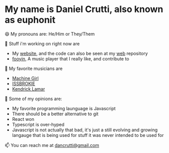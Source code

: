 # My name is Daniel Crutti, also known as euphonit
😄 My pronouns are: He/Him or They/Them

🔭 Stuff i'm working on right now are
- My [website](https://www.euphonit.uk), and the code can also be seen at my [web](https://github.com/Euphonit/web) repository
- [fooyin](https://fooyin.org), A music player that I really like, and contribute to

🎵 My favorite musicians are
- [Machine Girl](https://machin3gir1.com/)
- [ISSBROKIE](https://issbrokie.com/)
- [Kendrick Lamar](https://open.spotify.com/artist/2YZyLoL8N0Wb9xBt1NhZWg)

🙎 Some of my opinions are:
- My favorite programming launguage is Javascript
- There should be a better alternative to git
- React won
- Typescript is over-hyped
- Javascript is not actually that bad, it's just a still evolving and growing langauge that is being used for stuff it was never intended to be used for

📫 You can reach me at dancrutti@gmail.com
<!--
**Euphonit/Euphonit** is a ✨ _special_ ✨ repository because its `README.md` (this file) appears on your GitHub profile.

Here are some ideas to get you started:

- 🔭 I’m currently working on ...
- 🌱 I’m currently learning ...
- 👯 I’m looking to collaborate on ...
- 🤔 I’m looking for help with ...
- 💬 Ask me about ...
- 📫 How to reach me: ...
- 😄 Pronouns: ...
- ⚡ Fun fact: ...
-->
